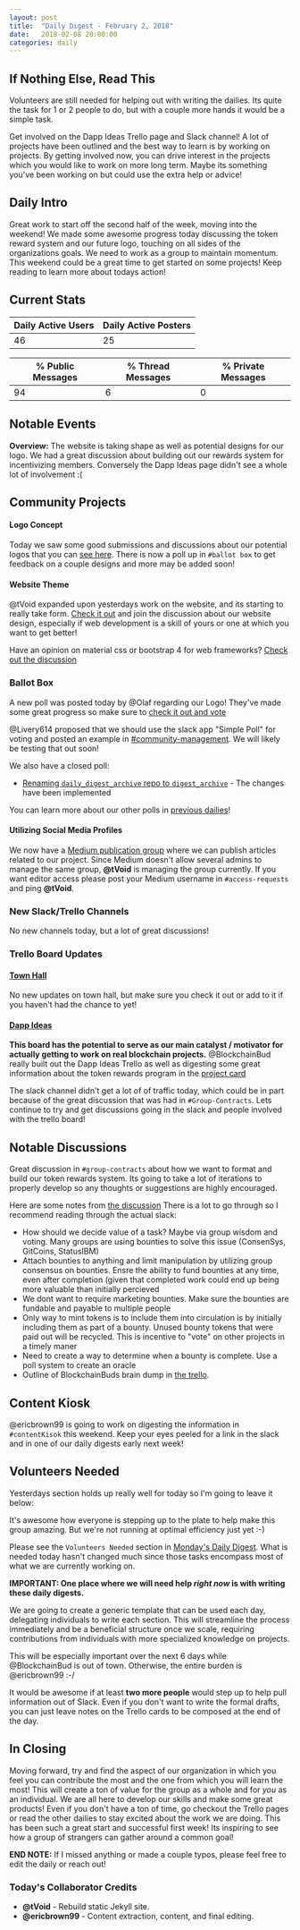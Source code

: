 ```yaml
---
layout: post
title:  "Daily Digest - February 2, 2018"
date:   2018-02-08 20:00:00
categories: daily
---
```

## If Nothing Else, Read This
Volunteers are still needed for helping out with writing the dailies.  Its quite the task for 1 or 2 people to do, but with a couple more hands it would be a simple task.  

Get involved on the Dapp Ideas Trello page and Slack channel! A lot of projects have been outlined and the best way to learn is by working on projects. By getting involved now, you can drive interest in the projects which you would like to work on more long term.  Maybe its something you've been working on but could use the extra help or advice!  

## Daily Intro
Great work to start off the second half of the week, moving into the weekend!  We made some awesome progress today discussing the token reward system and our future logo, touching on all sides of the organizations goals. We need to work as a group to maintain momentum.  This weekend could be a great time to get started on some projects! Keep reading to learn more about todays action!

## Current Stats

| Daily Active Users | Daily Active Posters|
|--------------------|---------------------|
| 46  | 25   |

| % Public Messages | % Thread Messages | % Private Messages |
|-------------------|-------------------|--------------------|
| 94 | 6 | 0  |


## Notable Events

**Overview:** 
The website is taking shape as well as potential designs for our logo. 
We had a great discussion about building out our rewards system for incentivizing members.
Conversely the Dapp Ideas page didn't see a whole lot of involvement :(


## Community Projects

#### Logo Concept

Today we saw some good submissions and discussions about our potential logos that you can [see here](https://dappsociety.slack.com/files/U940KDSQ3/F965D9ZNE/image_uploaded_from_ios.jpg).  There is now a poll up in `#ballot box` to get feedback on a couple designs and more may be added soon!

#### Website Theme
@tVoid expanded upon yesterdays work on the website, and its starting to really take form. [Check it out](https://dappsociety.github.io/) and join the discussion about our website design, especially if web development is a skill of yours or one at which you want to get better!

Have an opinion on material css or bootstrap 4 for web frameworks? [Check out the discussion](https://dappsociety.slack.com/archives/C93CZR93K/p1518124058000625)

### Ballot Box
A new poll was posted today by @Olaf regarding our Logo!  They've made some great progress so make sure to [check it out and vote](https://dappsociety.slack.com/files/U955F5K0F/F969J5ZS6/instasize_180208212202.png)

@Livery614 proposed that we should use the slack app "Simple Poll" for voting and posted an example in [#community-management](https://dappsociety.slack.com/archives/C93ARTCGG/p1518125536000404).  We will likely be testing that out soon! 

We also have a closed poll:
* [Renaming `daily_digest_archive` repo to `digest_archive`](https://dappsociety.slack.com/archives/C94SG4VK7/p1518037202000457) - The changes have been implemented

You can learn more about our other polls in [previous dailies](https://dappsociety.github.io/digest_archive/)!


#### Utilizing Social Media Profiles
We now have a [Medium publication group](https://medium.com/dappsociety) where we can publish articles related to our project. Since Medium doesn't allow several admins to manage the same group, __@tVoid__ is managing the group currently. If you want editor access please post your Medium username in `#access-requests` and ping __@tVoid__.


### New  Slack/Trello Channels
No new channels today, but a lot of great discussions!

### Trello Board Updates

#### [Town Hall](https://trello.com/b/Gpm7rwac/town-hall)

No new updates on town hall, but make sure you check it out or add to it if you haven't had the chance to yet!


#### [Dapp Ideas](https://trello.com/b/UNFkVdpL/dapp-ideas)
**This board has the potential to serve as our main catalyst / motivator for actually getting to work on real blockchain projects.**
@BlockchainBud really built out the Dapp Ideas Trello as well as digesting some great information about the token rewards program in the [project card](https://trello.com/c/1NVM4yp3/4-token-reward-system-for-bootstrapping-projects)

The slack channel didn't get a lot of of traffic today, which could be in part because of the great discussion that was had in `#Group-Contracts`.  Lets continue to try and get discussions going in the slack and people involved with the trello board!


## Notable Discussions 
Great discussion in `#group-contracts` about how we want to format and build our token rewards system. Its going to take a lot of iterations to properly develop so any thoughts or suggestions are highly encouraged.

Here are some notes from [the discussion](https://dappsociety.slack.com/archives/C9403E24A/p1518071842000196)  There is a lot to go through so I recommend reading through the actual slack: 

* How should we decide value of a task? Maybe via group wisdom and voting. Many groups are using bounties to solve this issue (ConsenSys, GitCoins, StatusIBM)
* Attach bounties to anything and limit manipulation by utilizing group consensus on bounties. Ensre the ability to fund bounties at any time, even after completion (given that completed work could end up being more valuable than initially percieved
* We dont want to require marketing bounties. Make sure the bounties are fundable and payable to multiple people
* Only way to mint tokens is to include them into circulation is by initially including them as part of a bounty. Unused bounty tokens that were paid out will be recycled. This is incentive to "vote" on other projects in a timely maner
* Need to create a way to determine when a bounty is complete. Use a poll system to create an oracle
* Outline of BlockchainBuds brain dump in [the trello](https://trello.com/c/1NVM4yp3/4-token-reward-system-for-bootstrapping-projects).


## Content Kiosk
@ericbrown99 is going to work on digesting the information in `#contentKisok` this weekend.  Keep your eyes peeled for a link in the slack and in one of our daily digests early next week!

## Volunteers Needed
Yesterdays section holds up really well for today so I'm going to leave it below: 

It's awesome how everyone is stepping up to the plate to help make this group amazing. But we're not running at optimal efficiency just yet :-)

Please see the `Volunteers Needed` section in [Monday's Daily Digest](https://dappsociety.github.io/daily_digest_archive/daily/2018/02/05/daily-digest.html). What is needed today hasn't changed much since those tasks encompass most of what we are currently working on.

**IMPORTANT: One place where we will need help _right now_ is with writing these daily digests.**

We are going to create a generic template that can be used each day, delegating individuals to write each section. This will streamline the process immediately and be a beneficial structure once we scale, requiring contributions from individuals with more specialized knowledge on projects.

This will be especially important over the next 6 days while @BlockchainBud is out of town. Otherwise, the entire burden is @ericbrown99 :-/

It would be awesome if at least **two more people** would step up to help pull information out of Slack. Even if you don't want to write the formal drafts, you can just leave notes on the Trello cards to be composed at the end of the day.

## In Closing
Moving forward, try and find the aspect of our organization in which you feel you can contribute the most and the one from which you will learn the most! This will create a ton of value for the group as a whole and for *you* as an individual.  We are all here to develop our skills and make some great products! Even if you don't have a ton of time, go checkout the Trello pages or read the other dailies to stay excited about the work we are doing. This has been such a great start and successful first week! Its inspiring to see how a group of strangers can gather around a common goal!

**END NOTE:** If I missed anything or made a couple typos, please feel free to edit the daily or reach out!


### Today's Collaborator Credits
* __@tVoid__ - Rebuild static Jekyll site.
* __@ericbrown99__ - Content extraction, content, and final editing.
